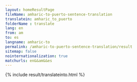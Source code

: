 ```yaml
---
layout: homeResultPage
fileName: amharic-to-puerto-sentence-translation
translatein: amharic_to_puerto
folderName : translate
lang: en
from: am
to: es
langname: amharic-to
permalink: /amharic-to-puerto-sentence-translation/result
sitemap: false
nointernationalization: true
matchurls: en&&am&&es
---
```

{% include result/translateinto.html %}

<script src="/js/result/translation.js" data-foldername="{{page.folderName}}" data-lang="{{page.lang}}"></script>
